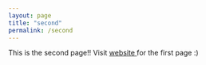 ```yaml
---
layout: page
title: "second"
permalink: /second
---
```

This is the second page!!
Visit <a href="https://deletins.github.io/demowebsite/first"> website </a> for the first page :)
